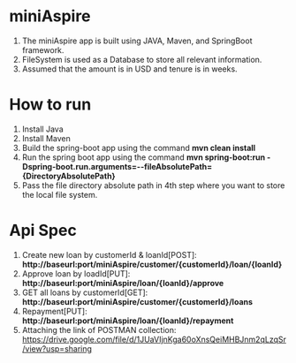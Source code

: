 # miniAspire
1. The miniAspire app is built using JAVA, Maven, and SpringBoot framework.
2. FileSystem is used as a Database to store all relevant information.
3. Assumed that the amount is in USD and tenure is in weeks.

#  How to run
1. Install Java
2. Install Maven
3. Build the spring-boot app using the command **mvn clean install**
4. Run the spring boot app using the command **mvn spring-boot:run -Dspring-boot.run.arguments=--fileAbsolutePath={DirectoryAbsolutePath}**
5. Pass the file directory absolute path in 4th step where you want to store the local file system.

# Api Spec
1. Create new loan by customerId & loanId[POST]: **http://baseurl:port/miniAspire/customer/{customerId}/loan/{loanId}**
2. Approve loan by loadId[PUT]: **http://baseurl:port/miniAspire/loan/{loanId}/approve**
3. GET all loans by customerId[GET]: **http://baseurl:port/miniAspire/customer/{customerId}/loans**
4. Repayment[PUT]: **http://baseurl:port/miniAspire/loan/{loanId}/repayment**
5. Attaching the link of POSTMAN collection: https://drive.google.com/file/d/1JUaVIjnKga60oXnsQeiMHBJnm2qLzqSr/view?usp=sharing
